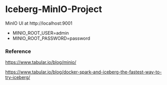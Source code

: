 # Iceberg-MinIO-Project
MinIO UI at http://localhost:9001
- MINIO_ROOT_USER=admin
- MINIO_ROOT_PASSWORD=password

### Reference
https://www.tabular.io/blog/minio/

https://www.tabular.io/blog/docker-spark-and-iceberg-the-fastest-way-to-try-iceberg/

